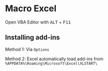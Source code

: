 # Macro Excel

Open VBA Editor with <kbd>ALT</kbd> + <kbd>F11</kbd>

## Installing add-ins

Method 1: Via `Options`

Method 2: Excel automatically load add-ins from `%APPDATA%\Roaming\Microsoft\Excel\XLSTART\`
